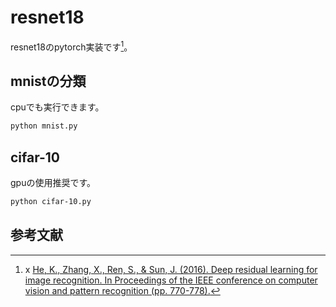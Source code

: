 # resnet18
resnet18のpytorch実装です[^1]。

## mnistの分類
cpuでも実行できます。
```bash
python mnist.py
```

## cifar-10
gpuの使用推奨です。
```bash
python cifar-10.py
```

## 参考文献
[^1]:x
[He, K., Zhang, X., Ren, S., & Sun, J. (2016). Deep residual learning for image recognition. In Proceedings of the IEEE conference on computer vision and pattern recognition (pp. 770-778).](https://openaccess.thecvf.com/content_cvpr_2016/html/He_Deep_Residual_Learning_CVPR_2016_paper.html)
